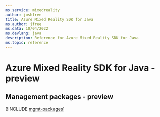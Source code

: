 ```yaml
---
ms.service: mixedreality
author: joshfree
title: Azure Mixed Reality SDK for Java
ms.author: jfree
ms.data: 10/04/2022
ms.devlang: java
description: Reference for Azure Mixed Reality SDK for Java
ms.topic: reference
---
```

# Azure Mixed Reality SDK for Java - preview

## Management packages - preview
[!INCLUDE [mgmt-packages](mixed-reality-mgmt-index.md)]